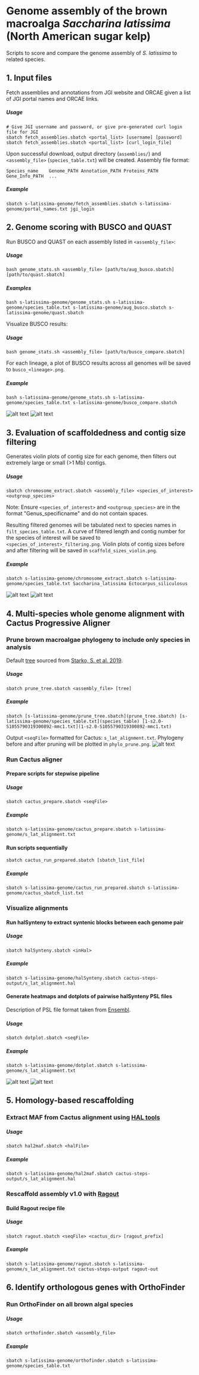 # Genome assembly of the brown macroalga *Saccharina latissima* (North American sugar kelp)
Scripts to score and compare the genome assembly of *S. latissima* to related species.

## 1. Input files
Fetch assemblies and annotations from JGI website and ORCAE given a list of JGI portal names and ORCAE links.
##### Usage
```
# Give JGI username and password, or give pre-generated curl login file for JGI
sbatch fetch_assemblies.sbatch <portal_list> [username] [password]
sbatch fetch_assemblies.sbatch <portal_list> [curl_login_file]
```
Upon successful download, output directory (`assemblies/`) and `<assembly_file>` (`species_table.txt`) will be created.
Assembly file format:
```
Species_name	Genome_PATH	Annotation_PATH	Proteins_PATH	Gene_Info_PATH	...
```
##### Example
```
sbatch s-latissima-genome/fetch_assemblies.sbatch s-latissima-genome/portal_names.txt jgi_login
```

## 2. Genome scoring with BUSCO and QUAST
Run BUSCO and QUAST on each assembly listed in `<assembly_file>`:
##### Usage
```
bash genome_stats.sh <assembly_file> [path/to/aug_busco.sbatch] [path/to/quast.sbatch]
```
##### Examples
```
bash s-latissima-genome/genome_stats.sh s-latissima-genome/species_table.txt s-latissima-genome/aug_busco.sbatch s-latissima-genome/quast.sbatch
```
Visualize BUSCO results:
##### Usage
```
bash genome_stats.sh <assembly_file> [path/to/busco_compare.sbatch]
```
For each lineage, a plot of BUSCO results across all genomes will be saved to `busco_<lineage>.png`.
##### Example
```
bash s-latissima-genome/genome_stats.sh s-latissima-genome/species_table.txt s-latissima-genome/busco_compare.sbatch
```
![alt text](https://github.com/kdews/s-latissima-genome/blob/main/busco_eukaryota_odb10.png)
![alt text](https://github.com/kdews/s-latissima-genome/blob/main/busco_stramenopiles_odb10.png)

## 3. Evaluation of scaffoldedness and contig size filtering
Generates violin plots of contig size for each genome, then filters out extremely large or small (>1 Mb) contigs.
##### Usage
```
sbatch chromosome_extract.sbatch <assembly_file> <species_of_interest> <outgroup_species>
```
Note: Ensure `<species_of_interest>` and `<outgroup_species>` are in the format "Genus_specificname" and do not contain spaces.

Resulting filtered genomes will be tabulated next to species names in `filt_species_table.txt`. A curve of filtered length and contig number for the species of interest will be saved to `<species_of_interest>_filtering.png`. Violin plots of contig sizes before and after filtering will be saved in `scaffold_sizes_violin.png`.
##### Example
```
sbatch s-latissima-genome/chromosome_extract.sbatch s-latissima-genome/species_table.txt Saccharina_latissima Ectocarpus_siliculosus
```
![alt text](https://github.com/kdews/s-latissima-genome/blob/main/Saccharina_latissima_filtering.png)
![alt text](https://github.com/kdews/s-latissima-genome/blob/main/scaffold_sizes_violin.png)

## 4. Multi-species whole genome alignment with Cactus Progressive Aligner
### Prune brown macroalgae phylogeny to include only species in analysis
Default [tree](https://ars.els-cdn.com/content/image/1-s2.0-S1055790319300892-mmc1.txt) sourced from [Starko, S. et al. 2019](https://doi.org/10.1016/j.ympev.2019.04.012).

##### Usage
```
sbatch prune_tree.sbatch <assembly_file> [tree]
```
##### Example
```
sbatch [s-latissima-genome/prune_tree.sbatch](prune_tree.sbatch) [s-latissima-genome/species_table.txt](species_table) [1-s2.0-S1055790319300892-mmc1.txt](1-s2.0-S1055790319300892-mmc1.txt)
```
Output `<seqFile>` formatted for Cactus: `s_lat_alignment.txt`. Phylogeny before and after pruning will be plotted in `phylo_prune.png`.
![alt text](phylo_prune.png)

### Run Cactus aligner
#### Prepare scripts for stepwise pipeline
##### Usage
```
sbatch cactus_prepare.sbatch <seqFile>
```
##### Example
```
sbatch s-latissima-genome/cactus_prepare.sbatch s-latissima-genome/s_lat_alignment.txt
```
#### Run scripts sequentially
```
sbatch cactus_run_prepared.sbatch [sbatch_list_file]
```
##### Example
```
sbatch s-latissima-genome/cactus_run_prepared.sbatch s-latissima-genome/cactus_sbatch_list.txt
```
### Visualize alignments
#### Run halSynteny to extract syntenic blocks between each genome pair
##### Usage
```
sbatch halSynteny.sbatch <inHal>
```
##### Example
```
sbatch s-latissima-genome/halSynteny.sbatch cactus-steps-output/s_lat_alignment.hal
```
#### Generate heatmaps and dotplots of pairwise halSynteny PSL files
Description of PSL file format taken from [Ensembl](https://useast.ensembl.org/info/website/upload/psl.html).
##### Usage
```
sbatch dotplot.sbatch <seqFile>
```
##### Example
```
sbatch s-latissima-genome/dotplot.sbatch s-latissima-genome/s_lat_alignment.txt
```
![alt text](https://github.com/kdews/s-latissima-genome/blob/main/heatmap_Saccharina_latissima_vs_Macrocystis_pyrifera.png)
![alt text](https://github.com/kdews/s-latissima-genome/blob/main/dotplot_Saccharina_latissima_vs_Macrocystis_pyrifera.png)

## 5. Homology-based rescaffolding
### Extract MAF from Cactus alignment using [HAL tools](https://github.com/ComparativeGenomicsToolkit/hal)
##### Usage
```
sbatch hal2maf.sbatch <halFile>
```
##### Example
```
sbatch s-latissima-genome/hal2maf.sbatch cactus-steps-output/s_lat_alignment.hal
```
### Rescaffold assembly v1.0 with [Ragout](https://github.com/fenderglass/Ragout/)
#### Build Ragout recipe file

##### Usage
```
sbatch ragout.sbatch <seqFile> <cactus_dir> [ragout_prefix]
```
##### Example
```
sbatch s-latissima-genome/ragout.sbatch s-latissima-genome/s_lat_alignment.txt cactus-steps-output ragout-out
```
## 6. Identify orthologous genes with OrthoFinder
### Run OrthoFinder on all brown algal species
##### Usage
```
sbatch orthofinder.sbatch <assembly_file> 
```
##### Example
```
sbatch s-latissima-genome/orthofinder.sbatch s-latissima-genome/species_table.txt
```
